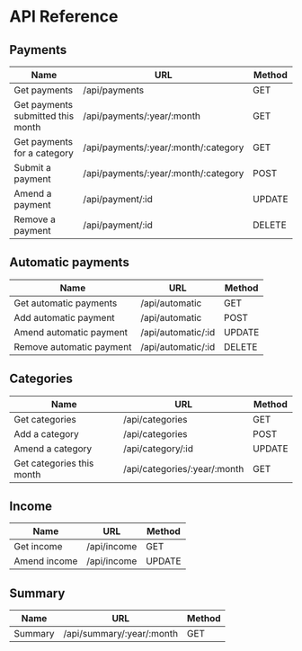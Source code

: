 # API Reference

## Payments

| Name                              | URL                                  | Method |
| --------------------------------- | ------------------------------------ | ------ |
| Get payments                      | /api/payments                        | GET    |
| Get payments submitted this month | /api/payments/:year/:month           | GET    |
| Get payments for a category       | /api/payments/:year/:month/:category | GET    |
| Submit a payment                  | /api/payments/:year/:month/:category | POST   |
| Amend a payment                   | /api/payment/:id                     | UPDATE |
| Remove a payment                  | /api/payment/:id                     | DELETE |

## Automatic payments

| Name                     | URL                | Method |
| ------------------------ | ------------------ | ------ |
| Get automatic payments   | /api/automatic     | GET    |
| Add automatic payment    | /api/automatic     | POST   |
| Amend automatic payment  | /api/automatic/:id | UPDATE |
| Remove automatic payment | /api/automatic/:id | DELETE |

## Categories

| Name                      | URL                          | Method |
| ------------------------- | ---------------------------- | ------ |
| Get categories            | /api/categories              | GET    |
| Add a category            | /api/categories              | POST   |
| Amend a category          | /api/category/:id            | UPDATE |
| Get categories this month | /api/categories/:year/:month | GET    |

## Income

| Name         | URL         | Method |
| ------------ | ----------- | ------ |
| Get income   | /api/income | GET    |
| Amend income | /api/income | UPDATE |

## Summary

| Name    | URL                       | Method |
| ------- | ------------------------- | ------ |
| Summary | /api/summary/:year/:month | GET    |
